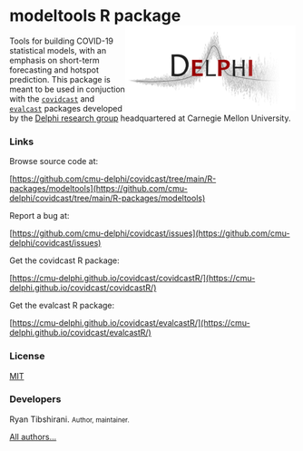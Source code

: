 # modeltools R package <img src="man/figures/logo.png" align="right" />

Tools for building COVID-19 statistical models, with an emphasis on
short-term forecasting and hotspot prediction. This package is meant to be 
used in conjuction with the 
[`covidcast`](https://github.com/cmu-delphi/covidcast) and 
[`evalcast`](https://github.com/cmu-delphi/covidcast/tree/main/R-packages/evalcast) 
packages developed by the [Delphi research group](https://delphi.cmu.edu/) 
headquartered at Carnegie Mellon University.

### Links

Browse source code at: </br>

[https://github.com/cmu-delphi/covidcast/tree/main/R-packages/modeltools](https://github.com/cmu-delphi/covidcast/tree/main/R-packages/modeltools)

Report a bug at: </br>

[https://github.com/cmu-delphi/covidcast/issues](https://github.com/cmu-delphi/covidcast/issues)

Get the covidcast R package: </br>

[https://cmu-delphi.github.io/covidcast/covidcastR/](https://cmu-delphi.github.io/covidcast/covidcastR/)

Get the evalcast R package: </br>

[https://cmu-delphi.github.io/covidcast/evalcastR/](https://cmu-delphi.github.io/covidcast/evalcastR/)

### License
[MIT](https://opensource.org/licenses/mit-license.php)


### Developers

Ryan Tibshirani. <span style="font-size:1.5ex;">Author, maintainer.</span> </br>

[All authors...](../../docs/modeltoolsR/authors.html)
